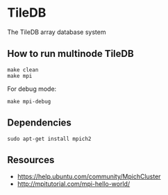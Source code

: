 TileDB
======

The TileDB array database system


## How to run multinode TileDB
```
make clean
make mpi
```

For debug mode:
```
make mpi-debug
```

## Dependencies
```
sudo apt-get install mpich2
```

## Resources
* https://help.ubuntu.com/community/MpichCluster
* http://mpitutorial.com/mpi-hello-world/

